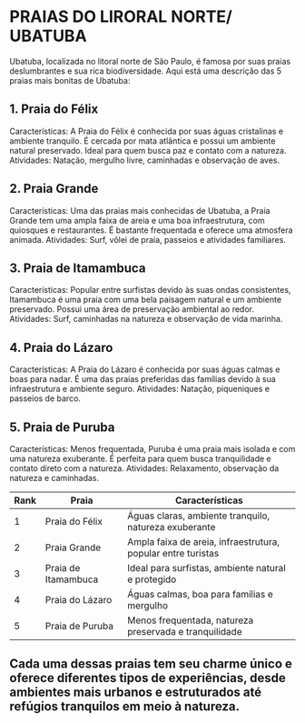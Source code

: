 # PRAIAS DO LIRORAL NORTE/ UBATUBA

Ubatuba, localizada no litoral norte de São Paulo, é famosa por suas praias deslumbrantes e sua rica biodiversidade. Aqui está uma descrição das 5 praias mais bonitas de Ubatuba:

## 1. Praia do Félix
Características: A Praia do Félix é conhecida por suas águas cristalinas e ambiente tranquilo. É cercada por mata atlântica e possui um ambiente natural preservado. Ideal para quem busca paz e contato com a natureza.
Atividades: Natação, mergulho livre, caminhadas e observação de aves.

## 2. Praia Grande
Características: Uma das praias mais conhecidas de Ubatuba, a Praia Grande tem uma ampla faixa de areia e uma boa infraestrutura, com quiosques e restaurantes. É bastante frequentada e oferece uma atmosfera animada.
Atividades: Surf, vôlei de praia, passeios e atividades familiares.

## 3. Praia de Itamambuca
Características: Popular entre surfistas devido às suas ondas consistentes, Itamambuca é uma praia com uma bela paisagem natural e um ambiente preservado. Possui uma área de preservação ambiental ao redor.
Atividades: Surf, caminhadas na natureza e observação de vida marinha.

## 4. Praia do Lázaro
Características: A Praia do Lázaro é conhecida por suas águas calmas e boas para nadar. É uma das praias preferidas das famílias devido à sua infraestrutura e ambiente seguro.
Atividades: Natação, piqueniques e passeios de barco.

## 5. Praia de Puruba
Características: Menos frequentada, Puruba é uma praia mais isolada e com uma natureza exuberante. É perfeita para quem busca tranquilidade e contato direto com a natureza.
Atividades: Relaxamento, observação da natureza e caminhadas.


| Rank | Praia                   | Características               |
|------|-------------------------|--------------------------------|
| 1    | Praia do Félix          | Águas claras, ambiente tranquilo, natureza exuberante |
| 2    | Praia Grande            | Ampla faixa de areia, infraestrutura, popular entre turistas |
| 3    | Praia de Itamambuca     | Ideal para surfistas, ambiente natural e protegido |
| 4    | Praia do Lázaro         | Águas calmas, boa para famílias e mergulho |
| 5    | Praia de Puruba         | Menos frequentada, natureza preservada e tranquilidade |

## Cada uma dessas praias tem seu charme único e oferece diferentes tipos de experiências, desde ambientes mais urbanos e estruturados até refúgios tranquilos em meio à natureza.




